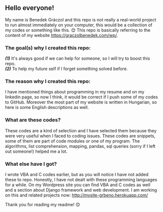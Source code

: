 ## Hello everyone!
My name is Benedek Gráczol and this repo is not really a real-world project to run almost immediately on your computer, this would be a collection of my codes or something like this. 😊
This repo is basically referring to the content of my website https://graczolbenedek.com/wp/.

### The goal(s) why I created this repo:
***(1)*** It's always good if we can help for someone, so I will try to boost this repo.<br/>
***(2)*** To help my future self if I forget something solved before.
  
### The reason why I created this repo:
I have mentioned things about programming in my resume and on my linkedin page, so now I think, it would be correct if I push some of my codes to GitHub. Moreover the most part of my website is written in Hungarian, so here is some English descriptions as well.

### What are these codes?
These codes are a kind of selection and I have selected them because they were very useful when I faced to coding issues.
These codes are snippets, some of them are part of code modules or one of my program. The algorithms, list comprehension, mapping, pandas, sql queries (sorry if I left out someone!) helped me a lot.

### What else have I got?
I wrote VBA and C codes earlier, but as you will notice I have not added these to repo. Honestly, I have not dealt with these programming languages for a while. On my Wordpress site you can find VBA and C codes as well and a section about Django framework and web development. I am working on this and related projects now: http://mysite-grbeno.herokuapp.com/

Thank you for reading my readme! 😊
